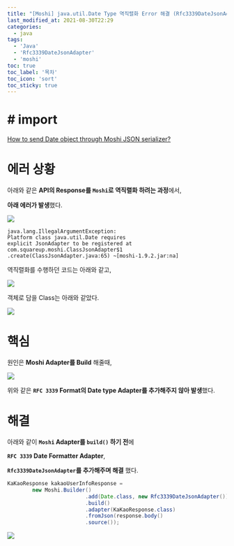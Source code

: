 ```yaml
---
title: "[Moshi] java.util.Date Type 역직렬화 Error 해결 (Rfc3339DateJsonAdapter)"
last_modified_at: 2021-08-30T22:29
categories: 
  - java
tags: 
  - 'Java' 
  - 'Rfc3339DateJsonAdapter' 
  - 'moshi'
toc: true
toc_label: '목차'
toc_icon: 'sort'
toc_sticky: true
---
```

# # import
[How to send Date object through Moshi JSON serializer?](https://stackoverflow.com/questions/39724946/how-to-send-date-object-through-moshi-json-serializer)

# 에러 상황

아래와 같은 **API의 Response를 `Moshi`로 역직렬화 하려는 과정**에서,

**아래 에러가 발생**했다.

![](https://images.velog.io/images/gillog/post/f18d38bb-99af-4ff5-8bff-c91fc3f03962/image.png)



```
java.lang.IllegalArgumentException: 
Platform class java.util.Date requires 
explicit JsonAdapter to be registered at 
com.squareup.moshi.ClassJsonAdapter$1
.create(ClassJsonAdapter.java:65) ~[moshi-1.9.2.jar:na]

```

역직렬화를 수행하던 코드는 아래와 같고,

![](https://images.velog.io/images/gillog/post/5b11b74c-84a0-416d-a41a-5d2f224b3191/image.png)

객체로 담을 Class는 아래와 같았다.

![](https://images.velog.io/images/gillog/post/1f1de427-0c1d-4ff9-b767-a4f36350ab11/image.png)


# 핵심

원인은 **Moshi Adapter를 Build** 해줄때,

![](https://images.velog.io/images/gillog/post/2ebd6ee8-f011-4806-aaff-b6b436ba7819/image.png)

위와 같은 **`RFC 3339` Format의 Date type Adapter를 추가해주지 않아 발생**했다.


# 해결

아래와 같이 **`Moshi` Adapter를 `build()` 하기 전**에

**`RFC 3339` Date Formatter Adapter**,

**`Rfc3339DateJsonAdapter`를 추가해주며 해결** 했다.
```java
KaKaoResponse kakaoUserInfoResponse = 
		new Moshi.Builder()
                         .add(Date.class, new Rfc3339DateJsonAdapter())
                         .build()
                         .adapter(KaKaoResponse.class)
                         .fromJson(response.body()
                         .source());
```

![](https://images.velog.io/images/gillog/post/b4a657f1-468d-4435-ac3f-ef1a2bbf6186/image.png)